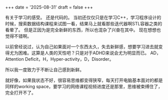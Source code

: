 +++
date = '2025-08-31'
draft = false
+++

有关于学习的感受。
还是代码的。
当初还仅仅只是在学习C++，学习程序设计的时候，搜索数据结构课程来试图一看，结果马上就看那些迭代器啊STL容器之类的看晕了。
但是正因为是完全新鲜的东西，所以也混杂了兴奋在其中。
现在想想也觉得不错啊。

以前曾经说过，认为自己如果面对一个东西太久，失去新鲜感，想要学习进去就变得尤为困难。这算是人类的天性吧？只是对于ADHD来说会尤为明显而已。
AD，Attention Deficit，H，Hyper-activity，D，Disorder。

所以我一度致力于不断让自己感到新鲜。

就好像，如果我状态不好，很容易思维都变得狭窄，每天打开电脑基本面对的都是同样的working space，要学习的网络课程视频进度还是那里，思维被束缚住了，完全打开不了。
